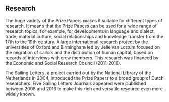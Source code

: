 ## Research
The huge variety of the Prize Papers makes it suitable for different types of research. It means that the Prize Papers can be used for a wide range of research topics, for example, for developments in language and dialect, trade, material culture, social relationships and knowledge transfer from the 17th to the 19th century. A large international research project by the universities of Oxford and Birmingham led by Jelle van Lottum focused on the migration of sailors and the distribution of human capital, based on records of interviews with crew members. This research was financed by the Economic and Social Research Council (2011-2016).

The Sailing Letters, a project carried out by the National Library of the Netherlands in 2004, introduced the Prize Papers to a broad group of Dutch researchers. Five Sailing Letters Journals  appeared were published between 2008 and 2013 to make this rich and versatile resource even more widely known.
